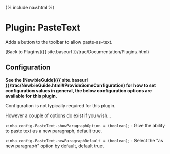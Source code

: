 {% include nav.html %}

# Plugin: PasteText

Adds a button to the toolbar to allow paste-as-text.

[Back to Plugins]({{ site.baseurl }}/trac/Documentation/Plugins.html)



## Configuration

**See the [NewbieGuide]({{ site.baseurl }}/trac/NewbieGuide.html#ProvideSomeConfiguration) for how to set configuration values in general, the below configuration options are available for this plugin.**

Configuration is not typically required for this plugin.

However a couple of options do exist if you wish...

  `xinha_config.PasteText.showParagraphOption = (boolean);`
  :    Give the ability to paste text as a new paragraph, default true.

  `xinha_config.PasteText.newParagraphDefault = (boolean);`
  :    Select the "as new paragraph" option by default, default true.
